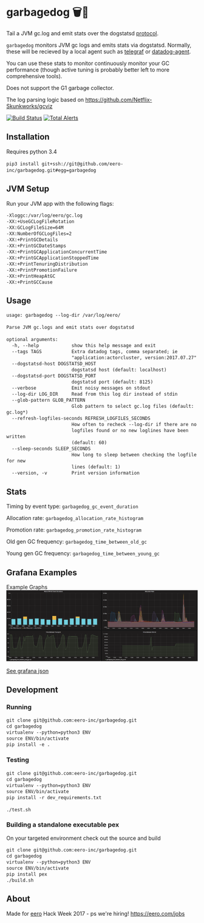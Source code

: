 
# garbagedog 🗑🐶
Tail a JVM gc.log and emit stats over the dogstatsd [protocol](https://docs.datadoghq.com/developers/dogstatsd/).

`garbagedog` monitors JVM gc logs and emits stats via dogstatsd.
Normally, these will be recieved by a local agent such as [telegraf](https://github.com/influxdata/telegraf) or [datadog-agent](https://docs.datadoghq.com/agent/).

You can use these stats to monitor continuously monitor your GC performance (though active tuning is probably better left to more comprehensive tools).

Does not support the G1 garbage collector.

The log parsing logic based on https://github.com/Netflix-Skunkworks/gcviz

[![Build Status](https://travis-ci.com/eero-inc/garbagedog.svg?branch=master)](https://travis-ci.com/eero-inc/garbagedog) [![Total Alerts](https://img.shields.io/lgtm/alerts/g/eero-inc/garbagedog.svg?logo=lgtm&logoWidth=18)](https://lgtm.com/projects/g/eero-inc/garbagedog/alerts/)
## Installation

Requires python 3.4

`pip3 install git+ssh://git@github.com/eero-inc/garbagedog.git#egg=garbagedog`


## JVM Setup
Run your JVM app with the following flags:
```
-Xloggc:/var/log/eero/gc.log
-XX:+UseGCLogFileRotation
-XX:GCLogFileSize=64M
-XX:NumberOfGCLogFiles=2
-XX:+PrintGCDetails
-XX:+PrintGCDateStamps
-XX:+PrintGCApplicationConcurrentTime
-XX:+PrintGCApplicationStoppedTime
-XX:+PrintTenuringDistribution
-XX:+PrintPromotionFailure
-XX:+PrintHeapAtGC
-XX:+PrintGCCause
```

## Usage
```
usage: garbagedog --log-dir /var/log/eero/

Parse JVM gc.logs and emit stats over dogstatsd

optional arguments:
  -h, --help            show this help message and exit
  --tags TAGS           Extra datadog tags, comma separated; ie
                        "application:actorcluster, version:2017.07.27"
  --dogstatsd-host DOGSTATSD_HOST
                        dogstatsd host (default: localhost)
  --dogstatsd-port DOGSTATSD_PORT
                        dogstatsd port (default: 8125)
  --verbose             Emit noisy messages on stdout
  --log-dir LOG_DIR     Read from this log dir instead of stdin
  --glob-pattern GLOB_PATTERN
                        Glob pattern to select gc.log files (default: gc.log*)
  --refresh-logfiles-seconds REFRESH_LOGFILES_SECONDS
                        How often to recheck --log-dir if there are no
                        logfiles found or no new loglines have been written
                        (default: 60)
  --sleep-seconds SLEEP_SECONDS
                        How long to sleep between checking the logfile for new
                        lines (default: 1)
  --version, -v         Print version information
```

## Stats

Timing by event type: `garbagedog_gc_event_duration`

Allocation rate: `garbagedog_allocation_rate_histogram`

Promotion rate: `garbagedog_promotion_rate_histogram`

Old gen GC frequency: `garbagedog_time_between_old_gc`

Young gen GC frequency: `garbagedog_time_between_young_gc`

## Grafana Examples
Example Graphs
![Grafana Graph Example](grafana-examples/grafana.png?raw=true "Grafana Graph Example")

[See grafana json](grafana-examples/grafana-example.json)
## Development
### Running
```
git clone git@github.com:eero-inc/garbagedog.git
cd garbagedog
virtualenv --python=python3 ENV
source ENV/bin/activate
pip install -e .
```

### Testing

```
git clone git@github.com:eero-inc/garbagedog.git
cd garbagedog
virtualenv --python=python3 ENV
source ENV/bin/activate
pip install -r dev_requirements.txt

./test.sh
```


### Building a standalone executable pex
On your targeted environment check out the source and build
```
git clone git@github.com:eero-inc/garbagedog.git
cd garbagedog
virtualenv --python=python3 ENV
source ENV/bin/activate
pip install pex
./build.sh
```

## About
Made for [eero](https://eero.com/) Hack Week 2017 - ps we're hiring! https://eero.com/jobs
